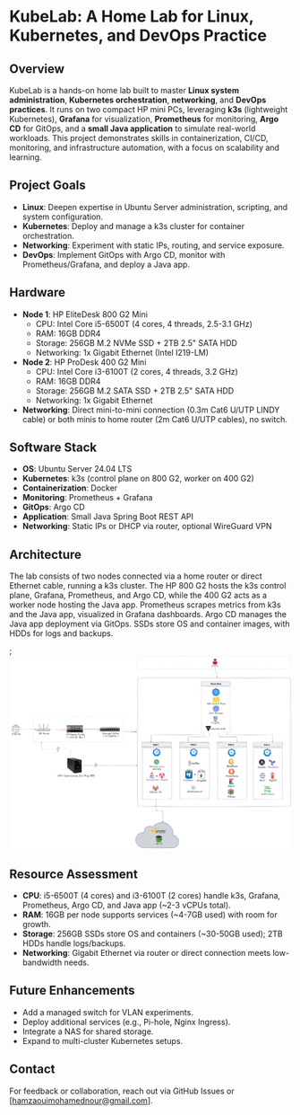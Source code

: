 # KubeLab: A Home Lab for Linux, Kubernetes, and DevOps Practice

## Overview
KubeLab is a hands-on home lab built to master **Linux system administration**, **Kubernetes orchestration**, **networking**, and **DevOps practices**. It runs on two compact HP mini PCs, leveraging **k3s** (lightweight Kubernetes), **Grafana** for visualization, **Prometheus** for monitoring, **Argo CD** for GitOps, and a **small Java application** to simulate real-world workloads. This project demonstrates skills in containerization, CI/CD, monitoring, and infrastructure automation, with a focus on scalability and learning.

## Project Goals
- **Linux**: Deepen expertise in Ubuntu Server administration, scripting, and system configuration.
- **Kubernetes**: Deploy and manage a k3s cluster for container orchestration.
- **Networking**: Experiment with static IPs, routing, and service exposure.
- **DevOps**: Implement GitOps with Argo CD, monitor with Prometheus/Grafana, and deploy a Java app.

## Hardware
- **Node 1**: HP EliteDesk 800 G2 Mini
  - CPU: Intel Core i5-6500T (4 cores, 4 threads, 2.5-3.1 GHz)
  - RAM: 16GB DDR4
  - Storage: 256GB M.2 NVMe SSD + 2TB 2.5" SATA HDD
  - Networking: 1x Gigabit Ethernet (Intel I219-LM)
- **Node 2**: HP ProDesk 400 G2 Mini
  - CPU: Intel Core i3-6100T (2 cores, 4 threads, 3.2 GHz)
  - RAM: 16GB DDR4
  - Storage: 256GB M.2 SATA SSD + 2TB 2.5" SATA HDD
  - Networking: 1x Gigabit Ethernet
- **Networking**: Direct mini-to-mini connection (0.3m Cat6 U/UTP LINDY cable) or both minis to home router (2m Cat6 U/UTP cables), no switch.

## Software Stack
- **OS**: Ubuntu Server 24.04 LTS
- **Kubernetes**: k3s (control plane on 800 G2, worker on 400 G2)
- **Containerization**: Docker
- **Monitoring**: Prometheus + Grafana
- **GitOps**: Argo CD
- **Application**: Small Java Spring Boot REST API
- **Networking**: Static IPs or DHCP via router, optional WireGuard VPN

## Architecture
The lab consists of two nodes connected via a home router or direct Ethernet cable, running a k3s cluster. The HP 800 G2 hosts the k3s control plane, Grafana, Prometheus, and Argo CD, while the 400 G2 acts as a worker node hosting the Java app. Prometheus scrapes metrics from k3s and the Java app, visualized in Grafana dashboards. Argo CD manages the Java app deployment via GitOps. SSDs store OS and container images, with HDDs for logs and backups.

; ![Architecture Diagram](docs/diagrams/lab-diagram.png)

## Resource Assessment
- **CPU**: i5-6500T (4 cores) and i3-6100T (2 cores) handle k3s, Grafana, Prometheus, Argo CD, and Java app (~2-3 vCPUs total).
- **RAM**: 16GB per node supports services (~4-7GB used) with room for growth.
- **Storage**: 256GB SSDs store OS and containers (~30-50GB used); 2TB HDDs handle logs/backups.
- **Networking**: Gigabit Ethernet via router or direct connection meets low-bandwidth needs.

## Future Enhancements
- Add a managed switch for VLAN experiments.
- Deploy additional services (e.g., Pi-hole, Nginx Ingress).
- Integrate a NAS for shared storage.
- Expand to multi-cluster Kubernetes setups.

## Contact
For feedback or collaboration, reach out via GitHub Issues or [hamzaouimohamednour@gmail.com].
